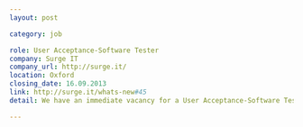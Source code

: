 ```yaml
---
layout: post

category: job

role: User Acceptance-Software Tester
company: Surge IT
company_url: http://surge.it/
location: Oxford
closing_date: 16.09.2013
link: http://surge.it/whats-new#45
detail: We have an immediate vacancy for a User Acceptance-Software Tester. Help us to create robust web applications, by testing them in a range of browsers across Windows, Mac and mobile. Ideally you'll have experience in a similar role, but this is not necessary.

---
```

